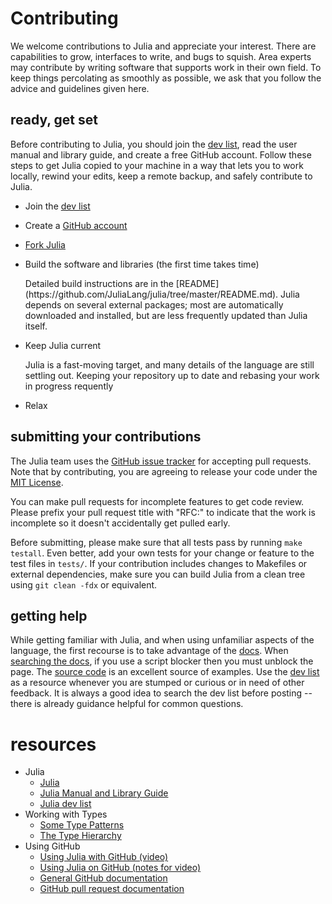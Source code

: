 # Contributing

We welcome contributions to Julia and appreciate your interest. There are capabilities to grow, interfaces to write, and bugs to squish.  Area experts may contribute by writing software that supports work in their own field.  To keep things percolating as smoothly as possible, we ask that you follow the advice and guidelines given here.

## ready, get set

Before contributing to Julia, you should join the [dev list](https://groups.google.com/forum/?fromgroups#!forum/julia-dev), read the user manual and library guide, and create a free GitHub account.  Follow these steps to get Julia copied to your machine in a way that lets you to work locally, rewind your edits, keep a remote backup, and safely contribute to Julia.

* Join the [dev list](https://groups.google.com/forum/?fromgroups#!forum/julia-dev)

* Create a [GitHub account](https://github.com/signup/free)

* [Fork Julia](https://github.com/JuliaLang/julia/fork_select)

* Build the software and libraries (the first time takes time)
  <p>
  Detailed build instructions are in the [README](https://github.com/JuliaLang/julia/tree/master/README.md). Julia depends on several external packages; most are automatically downloaded and installed, but are less frequently updated than Julia itself.
  </p>

* Keep Julia current
  <p>
  Julia is a fast-moving target, and many details of the language are still settling out. Keeping your repository up to date and rebasing your work in progress requently 
  </p>

* Relax

## submitting your contributions

The Julia team uses the [GitHub issue tracker](https://github.com/JuliaLang/julia/issues) for accepting pull requests. Note that by contributing, you are agreeing to release your code under the [MIT License](https://github.com/JuliaLang/julia/tree/master/LICENSE.md).

You can make pull requests for incomplete features to get code review. Please prefix your pull request title with "RFC:" to indicate that the work is incomplete so it doesn't accidentally get pulled early.

Before submitting, please make sure that all tests pass by running `make testall`. Even better, add your own tests for your change or feature to the test files in `tests/`. If your contribution includes changes to Makefiles or external dependencies, make sure you can build Julia from a clean tree using `git clean -fdx` or equivalent.

## getting help
While getting familiar with Julia, and when using unfamiliar aspects of the language, the first recourse is to take advantage of the [docs](http://docs.julialang.org/en/latest/).  When [searching the docs](http://docs.julialang.org/en/latest/search/), if you use a script blocker then you must unblock the page.  The [source code](https://github.com/JuliaLang/julia) is an excellent source of examples.  Use the [dev list](https://groups.google.com/forum/?fromgroups#!forum/julia-dev) as a resource whenever you are stumped or curious or in need of other feedback.  It is always a good idea to search the dev list before posting -- there is already guidance helpful for common questions.

# resources

* Julia
  - [Julia](http://julialang.org)
  - [Julia Manual and Library Guide](http://docs.julialang.org/en/latest/)
  - [Julia dev list](https://groups.google.com/forum/?fromgroups#!forum/julia-dev)
* Working with Types
  - [Some Type Patterns](https://github.com/JuliaLang/julia/wiki/Code-Patterns)
  - [The Type Hierarchy](https://github.com/JuliaLang/julia/wiki/Types-Hierarchy)
* Using GitHub
  - [Using Julia with GitHub (video)](http://www.youtube.com/watch?v=wnFYV3ZKtOg&feature=youtu.be)
  - [Using Julia on GitHub (notes for video)](https://gist.github.com/2712118#file_julia_git_pull_request.md)
  - [General GitHub documentation](http://help.github.com/)
  - [GitHub pull request documentation](http://help.github.com/send-pull-requests/)
